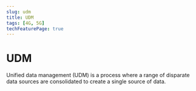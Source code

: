 ```yaml
---
slug: udm
title: UDM
tags: [4G, 5G]
techFeaturePage: true
---
```


# UDM

Unified data management (UDM) is a process where a range of disparate data sources are consolidated to create a single source of data.
